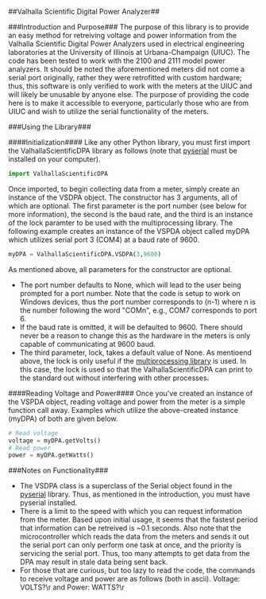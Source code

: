 ##Valhalla Scientific Digital Power Analyzer##

###Introduction and Purpose###
The purpose of this library is to provide an easy method for retreiving voltage and power information from the Valhalla Scientific Digital Power Analyzers used in electrical engineering laboratories at the University of Illinois at Urbana-Champaign (UIUC).  The code has been tested to work with the 2100 and 2111 model power analyzers.  It should be noted the aforementioned meters did not come a serial port originally, rather they were retrofitted with custom hardware; thus, this software is only verified to work with the meters at the UIUC and will likely be unusable by anyone else.  The purpose of providing the code here is to make it accessible to everyone, particularly those who are from UIUC and wish to utilize the serial functionality of the meters.

###Using the Library###

####Initialization####
Like any other Python library, you must first import the ValhallaScientificDPA library as follows (note that [pyserial](http://pyserial.sourceforge.net/) must be installed on your computer).
````python
import ValhallaScientificDPA
````

Once imported, to begin collecting data from a meter, simply create an instance of the VSDPA object.  The constructor has 3 arguments, all of which are optional.  The first parameter is the port number (see below for more information), the second is the baud rate, and the third is an instance of the lock paramter to be used with the multiprocessing library.  The following example creates an instance of the VSPDA object called myDPA which utilizes serial port 3 (COM4) at a baud rate of 9600.
````python
myDPA = ValhallaScientificDPA.VSDPA(3,9600)
````

As mentioned above, all parameters for the constructor are optional.  
* The port number defaults to None, which will lead to the user being prompted for a port number.  Note that the code is setup to work on Windows devices, thus the port number corresponds to (n-1) where n is the number following the word "COMn", e.g., COM7 corresponds to port 6.
* If the baud rate is omitted, it will be defaulted to 9600.  There should never be a reason to change this as the hardware in the meters is only capable of communicating at 9600 baud.
* The third parameter, lock, takes a default value of None.  As mentioend above, the lock is only useful if the [multiprocessing library](http://docs.python.org/library/multiprocessing.html#synchronization-between-processes) is used.  In this case, the lock is used so that the ValhallaScientificDPA can print to the standard out without interfering with other processes.

####Reading Voltage and Power####
Once you've created an instance of the VSPDA object, reading voltage and power from the meter is a simple function call away.  Examples which utilize the above-created instance (myDPA) of both are given below.
````python
# Read voltage
voltage = myDPA.getVolts()
# Read power
power = myDPA.getWatts()
````

###Notes on Functionality###
* The VSDPA class is a superclass of the Serial object found in the [pyserial](http://pyserial.sourceforge.net/) library.  Thus, as mentioned in the introduction, you must have pyserial installed.
* There is a limit to the speed with which you can request information from the meter.  Based upon initial usage, it seems that the fastest period that information can be retreived is ~0.1 seconds.  Also note that the microcontroller which reads the data from the meters and sends it out the serial port can only perform one task at once, and the priority is servicing the serial port.  Thus, too many attempts to get data from the DPA may result in stale data being sent back.
* For those that are curious, but too lazy to read the code, the commands to receive voltage and power are as follows (both in ascii). Voltage: VOLTS?\r and Power: WATTS?\r
